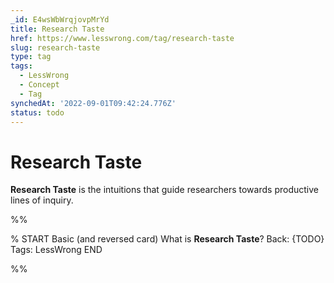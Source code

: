 ```yaml
---
_id: E4wsWbWrqjovpMrYd
title: Research Taste
href: https://www.lesswrong.com/tag/research-taste
slug: research-taste
type: tag
tags:
  - LessWrong
  - Concept
  - Tag
synchedAt: '2022-09-01T09:42:24.776Z'
status: todo
---
```


# Research Taste

**Research Taste** is the intuitions that guide researchers towards productive lines of inquiry.


%%

% START
Basic (and reversed card)
What is **Research Taste**?
Back: {TODO}
Tags: LessWrong
END

%%
	
